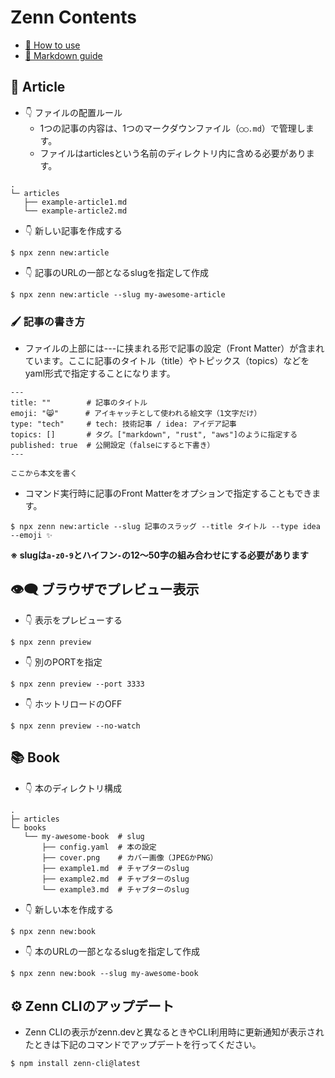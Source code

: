 # Zenn Contents

- [📘 How to use](https://zenn.dev/zenn/articles/zenn-cli-guide)
- [📘 Markdown guide](https://zenn.dev/zenn/articles/markdown-guide)

## 📝 Article

- 👇 ファイルの配置ルール
  - 1つの記事の内容は、1つのマークダウンファイル（`◯◯.md`）で管理します。
  - ファイルはarticlesという名前のディレクトリ内に含める必要があります。

```
.
└─ articles
   ├── example-article1.md
   └── example-article2.md
```

- 👇 新しい記事を作成する

```
$ npx zenn new:article
```

- 👇 記事のURLの一部となるslugを指定して作成

```
$ npx zenn new:article --slug my-awesome-article
```

### 🖌 記事の書き方

- ファイルの上部には---に挟まれる形で記事の設定（Front Matter）が含まれています。ここに記事のタイトル（title）やトピックス（topics）などをyaml形式で指定することになります。

```
---
title: ""        # 記事のタイトル
emoji: "😸"      # アイキャッチとして使われる絵文字（1文字だけ）
type: "tech"     # tech: 技術記事 / idea: アイデア記事
topics: []       # タグ。["markdown", "rust", "aws"]のように指定する
published: true  # 公開設定（falseにすると下書き）
---

ここから本文を書く
```

- コマンド実行時に記事のFront Matterをオプションで指定することもできます。

```
$ npx zenn new:article --slug 記事のスラッグ --title タイトル --type idea --emoji ✨
```

**※ slugは`a-z0-9`とハイフン`-`の12〜50字の組み合わせにする必要があります**

## 👁‍🗨 ブラウザでプレビュー表示

- 👇 表示をプレビューする

```
$ npx zenn preview
```

- 👇 別のPORTを指定

```
$ npx zenn preview --port 3333
```

- 👇 ホットリロードのOFF

```
$ npx zenn preview --no-watch
```

## 📚 Book

- 👇 本のディレクトリ構成

```
.
├─ articles
└─ books
   └── my-awesome-book  # slug
       ├── config.yaml  # 本の設定
       ├── cover.png    # カバー画像（JPEGかPNG）
       ├── example1.md  # チャプターのslug
       ├── example2.md  # チャプターのslug
       └── example3.md  # チャプターのslug
```

- 👇 新しい本を作成する

```
$ npx zenn new:book
```

- 👇 本のURLの一部となるslugを指定して作成

```
$ npx zenn new:book --slug my-awesome-book
```

## ⚙️ Zenn CLIのアップデート

- Zenn CLIの表示がzenn.devと異なるときやCLI利用時に更新通知が表示されたときは下記のコマンドでアップデートを行ってください。

```
$ npm install zenn-cli@latest
```
